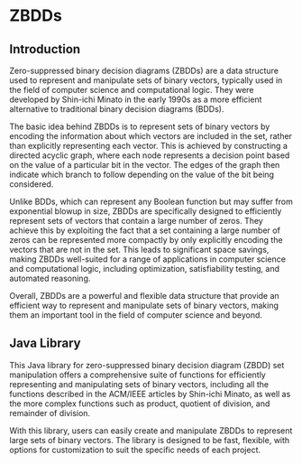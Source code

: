 # ZBDDs

## Introduction

Zero-suppressed binary decision diagrams (ZBDDs) are a data structure used to represent and 
manipulate sets of binary vectors, typically used in the field of computer science and 
computational logic. They were developed by Shin-ichi Minato in the early 1990s as a more efficient
alternative to traditional binary decision diagrams (BDDs).

The basic idea behind ZBDDs is to represent sets of binary vectors by encoding the information 
about which vectors are included in the set, rather than explicitly representing each vector. This
is achieved by constructing a directed acyclic graph, where each node represents a decision point 
based on the value of a particular bit in the vector. The edges of the graph then indicate which 
branch to follow depending on the value of the bit being considered.

Unlike BDDs, which can represent any Boolean function but may suffer from exponential blowup in 
size, ZBDDs are specifically designed to efficiently represent sets of vectors that contain a large 
number of zeros. They achieve this by exploiting the fact that a set containing a large number of 
zeros can be represented more compactly by only explicitly encoding the vectors that are not in the
set. This leads to significant space savings, making ZBDDs well-suited for a range of applications 
in computer science and computational logic, including optimization, satisfiability testing, and 
automated reasoning.

Overall, ZBDDs are a powerful and flexible data structure that provide an efficient way to
represent and manipulate sets of binary vectors, making them an important tool in the field of 
computer science and beyond.

## Java Library

This Java library for zero-suppressed binary decision diagram (ZBDD) set manipulation offers a 
comprehensive suite of functions for efficiently representing and manipulating sets of binary 
vectors, including all the functions described in the ACM/IEEE articles by Shin-ichi Minato, as
well as the more complex functions such as product, quotient of division, and remainder of division.

With this library, users can easily create and manipulate ZBDDs to represent large sets of binary 
vectors. The library is designed to be fast, flexible, with options for customization to suit the 
specific needs of each project.
